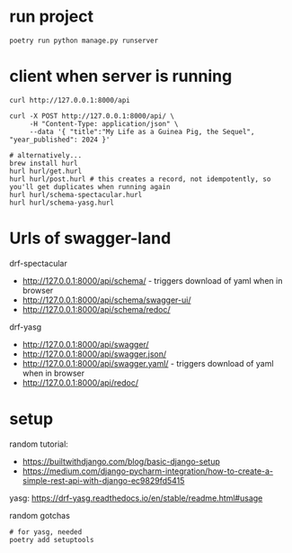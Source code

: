 # run project
```
poetry run python manage.py runserver
```

# client when server is running

```
curl http://127.0.0.1:8000/api

curl -X POST http://127.0.0.1:8000/api/ \
     -H "Content-Type: application/json" \
     --data '{ "title":"My Life as a Guinea Pig, the Sequel", "year_published": 2024 }'

# alternatively...
brew install hurl
hurl hurl/get.hurl
hurl hurl/post.hurl # this creates a record, not idempotently, so you'll get duplicates when running again
hurl hurl/schema-spectacular.hurl
hurl hurl/schema-yasg.hurl
```
# Urls of swagger-land

drf-spectacular
- http://127.0.0.1:8000/api/schema/ - triggers download of yaml when in browser
- http://127.0.0.1:8000/api/schema/swagger-ui/
- http://127.0.0.1:8000/api/schema/redoc/

drf-yasg
- http://127.0.0.1:8000/api/swagger/
- http://127.0.0.1:8000/api/swagger.json/
- http://127.0.0.1:8000/api/swagger.yaml/ - triggers download of yaml when in browser
- http://127.0.0.1:8000/api/redoc/

# setup

random tutorial: 
* https://builtwithdjango.com/blog/basic-django-setup
* https://medium.com/django-pycharm-integration/how-to-create-a-simple-rest-api-with-django-ec9829fd5415

yasg: https://drf-yasg.readthedocs.io/en/stable/readme.html#usage

random gotchas
```
# for yasg, needed
poetry add setuptools
```